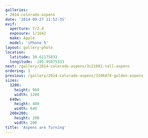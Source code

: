```yaml
---
galleries:
- 2014-colorado-aspens
date: '2014-09-27 11:52:35'
exif:
  aperture: f/2.4
  exposure: 1/1642
  make: Apple
  model: 'iPhone 5'
layout: gallery-photo
location:
  latitude: 39.61175833
  longitude: -105.95075333
next: /gallery/2014-colorado-aspens/3c21081-tall-aspens
ordering: 1
previous: /gallery/2014-colorado-aspens/3346d74-golden-aspens
sizes:
  1280:
    height: 960
    width: 1280
  640w:
    height: 480
    width: 640
  200x200:
    height: 200
    width: 200
title: 'Aspens are Turning'
---
```


